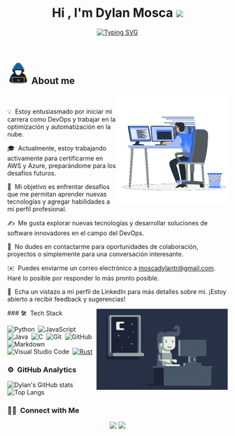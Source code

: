 
<h1 align="center"><b>Hi , I'm Dylan Mosca </b><img src="https://media.giphy.com/media/hvRJCLFzcasrR4ia7z/giphy.gif" width="35"></h1>
<!--  -->
<p align="center">
<a href="https://git.io/typing-svg"><img src="https://readme-typing-svg.herokuapp.com?font=Fira+Code&pause=1000&width=435&lines=DevOps+Engineer+%7C+Terraform+%7C+AWS+%7C;+Azure+%7C+Jenkins+%7C+Python+%7C+Rust+%7C" alt="Typing SVG" /></a>
</p>
<br>

## <picture><img src = "https://github.com/0xAbdulKhalid/0xAbdulKhalid/raw/main/assets/mdImages/about_me.gif" width = 50px></picture> **About me**

<picture> <img align="right" src="https://github.com/0xAbdulKhalid/0xAbdulKhalid/raw/main/assets/mdImages/Right_Side.gif" width = 250px></picture>

<br>

💡 &nbsp;Estoy entusiasmado por iniciar mi carrera como DevOps y trabajar en la optimización y automatización en la nube.

🎓 &nbsp;Actualmente, estoy trabajando activamente para certificarme en AWS y Azure, preparándome para los desafíos futuros.

🌱 &nbsp;Mi objetivo es enfrentar desafíos que me permitan aprender nuevas tecnologías y agregar habilidades a mi perfil profesional.

✍️ &nbsp;Me gusta explorar nuevas tecnologías y desarrollar soluciones de software innovadores en el campo del DevOps.

💬 &nbsp;No dudes en contactarme para oportunidades de colaboración, proyectos o simplemente para una conversación interesante.

✉️ &nbsp;Puedes enviarme un correo electrónico a [moscadylantr@gmail.com](mailto:moscadylantr@gmail.com). Haré lo posible por responder lo más pronto posible.

📄 &nbsp;Echa un vistazo a mi perfil de LinkedIn para más detalles sobre mí. ¡Estoy abierto a recibir feedback y sugerencias!
<p align="center">
<img alt="Night Coding" src="https://raw.githubusercontent.com/AVS1508/AVS1508/master/assets/Night-Coding.gif" align="right"/>
</p>
### 🛠 &nbsp;Tech Stack

![Python](https://img.shields.io/badge/-Python-05122A?style=flat&logo=python)&nbsp;
![JavaScript](https://img.shields.io/badge/-JavaScript-05122A?style=flat&logo=javascript)&nbsp;
![Java](https://img.shields.io/badge/-Java-05122A?style=flat&logo=Java&logoColor=FFA518)&nbsp;
![C](https://img.shields.io/badge/-C-05122A?style=flat&logo=C&logoColor=A8B9CC)&nbsp;
![Git](https://img.shields.io/badge/-Git-05122A?style=flat&logo=git)&nbsp;
![GitHub](https://img.shields.io/badge/-GitHub-05122A?style=flat&logo=github)&nbsp;
![Markdown](https://img.shields.io/badge/-Markdown-05122A?style=flat&logo=markdown)\
![Visual Studio Code](https://img.shields.io/badge/-Visual%20Studio%20Code-05122A?style=flat&logo=visual-studio-code&logoColor=007ACC)&nbsp;
[![Rust](https://img.shields.io/badge/-Rust-000000?style=flat&logo=rust&logoColor=white)](https://www.rust-lang.org/)

### ⚙️ &nbsp;GitHub Analytics

![Dylan's GitHub stats](https://github-readme-stats.vercel.app/api?username=dylan010&show_icons=true&theme=radical&hide=prs,issues)
![Top Langs](https://github-readme-stats.vercel.app/api/top-langs/?username=dylan010&layout=compact&theme=radical)


### 🤝🏻 &nbsp;Connect with Me

<p align="center">
<a href="https://linkedin.com/in/dylan-mosca"><img src="https://img.shields.io/badge/-Dylan%20Mosca-0077B5?style=flat&logo=Linkedin&logoColor=white"/></a>
<a href="mailto:moscadylantr@gmail.com"><img src="https://img.shields.io/badge/-moscadylantr@gmail.com-D14836?style=flat&logo=Gmail&logoColor=white"/></a>
</p>
